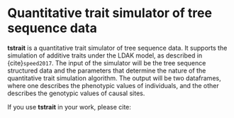 # Quantitative trait simulator of tree sequence data

**tstrait** is a quantitative trait simulator of tree sequence data. It supports the simulation of additive traits under the LDAK model, as described in {cite}`speed2017`. The input of the simulator will be the tree sequence structured data and the parameters that determine the nature of the quantitative trait simulation algorithm. The output will be two dataframes, where one describes the phenotypic values of individuals, and the other describes the genotypic values of causal sites.

If you use **tstrait** in your work, please cite: